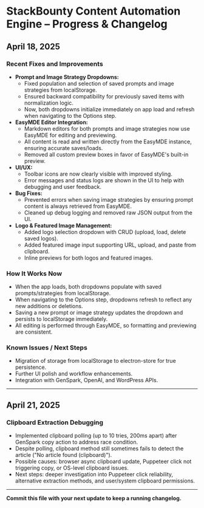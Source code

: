 # StackBounty Content Automation Engine – Progress & Changelog

## April 18, 2025

### **Recent Fixes and Improvements**
- **Prompt and Image Strategy Dropdowns:**
  - Fixed population and selection of saved prompts and image strategies from localStorage.
  - Ensured backward compatibility for previously saved items with normalization logic.
  - Now, both dropdowns initialize immediately on app load and refresh when navigating to the Options step.
- **EasyMDE Editor Integration:**
  - Markdown editors for both prompts and image strategies now use EasyMDE for editing and previewing.
  - All content is read and written directly from the EasyMDE instance, ensuring accurate saves/loads.
  - Removed all custom preview boxes in favor of EasyMDE's built-in preview.
- **UI/UX:**
  - Toolbar icons are now clearly visible with improved styling.
  - Error messages and status logs are shown in the UI to help with debugging and user feedback.
- **Bug Fixes:**
  - Prevented errors when saving image strategies by ensuring prompt content is always retrieved from EasyMDE.
  - Cleaned up debug logging and removed raw JSON output from the UI.
- **Logo & Featured Image Management:**
  - Added logo selection dropdown with CRUD (upload, load, delete saved logos).
  - Added featured image input supporting URL, upload, and paste from clipboard.
  - Inline previews for both logos and featured images.

### **How It Works Now**
- When the app loads, both dropdowns populate with saved prompts/strategies from localStorage.
- When navigating to the Options step, dropdowns refresh to reflect any new additions or deletions.
- Saving a new prompt or image strategy updates the dropdown and persists to localStorage immediately.
- All editing is performed through EasyMDE, so formatting and previewing are consistent.

### **Known Issues / Next Steps**
- Migration of storage from localStorage to electron-store for true persistence.
- Further UI polish and workflow enhancements.
- Integration with GenSpark, OpenAI, and WordPress APIs.

---

## April 21, 2025

### Clipboard Extraction Debugging
- Implemented clipboard polling (up to 10 tries, 200ms apart) after GenSpark copy action to address race condition.
- Despite polling, clipboard method still sometimes fails to detect the article ("No article found (clipboard)").
- Possible causes: browser async clipboard update, Puppeteer click not triggering copy, or OS-level clipboard issues.
- Next steps: deeper investigation into Puppeteer click reliability, alternative extraction methods, and user/system clipboard permissions.

---
**Commit this file with your next update to keep a running changelog.**
